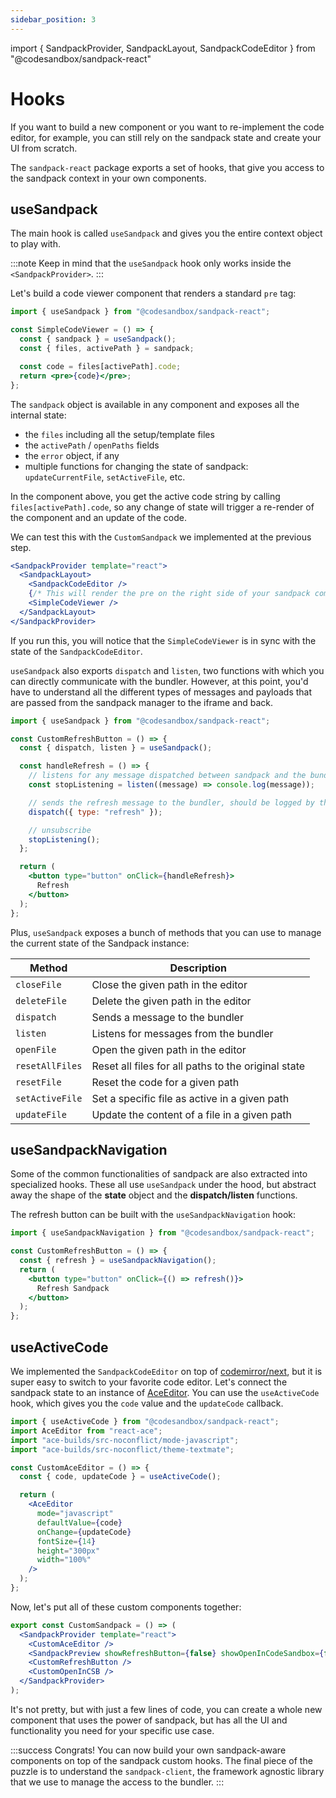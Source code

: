 ```yaml
---
sidebar_position: 3
---
```


import { SandpackProvider, SandpackLayout, SandpackCodeEditor } from "@codesandbox/sandpack-react"

# Hooks

If you want to build a new component or you want to re-implement the code
editor, for example, you can still rely on the sandpack state and create your UI
from scratch.

The `sandpack-react` package exports a set of hooks, that give you access to the sandpack context in your own components.

## useSandpack

The main hook is called `useSandpack` and gives you the entire context object to play with.

:::note
Keep in mind that the `useSandpack` hook only works inside the `<SandpackProvider>`.
:::

Let's build a code viewer component that renders a standard `pre` tag:

```jsx
import { useSandpack } from "@codesandbox/sandpack-react";

const SimpleCodeViewer = () => {
  const { sandpack } = useSandpack();
  const { files, activePath } = sandpack;

  const code = files[activePath].code;
  return <pre>{code}</pre>;
};
```

The `sandpack` object is available in any component and exposes all the internal
state:

- the `files` including all the setup/template files
- the `activePath` / `openPaths` fields
- the `error` object, if any
- multiple functions for changing the state of sandpack: `updateCurrentFile`,
  `setActiveFile`, etc.

In the component above, you get the active code string by calling
`files[activePath].code`, so any change of state will trigger a re-render of the
component and an update of the code.

We can test this with the `CustomSandpack` we implemented at the previous step.

```jsx
<SandpackProvider template="react">
  <SandpackLayout>
    <SandpackCodeEditor />
    {/* This will render the pre on the right side of your sandpack component */}
    <SimpleCodeViewer />
  </SandpackLayout>
</SandpackProvider>
```

If you run this, you will notice that the `SimpleCodeViewer` is in sync with the state of the `SandpackCodeEditor`.

`useSandpack` also exports `dispatch` and `listen`, two functions with which you
can directly communicate with the bundler. However, at this point, you'd have to
understand all the different types of messages and payloads that are passed from
the sandpack manager to the iframe and back.

```jsx
import { useSandpack } from "@codesandbox/sandpack-react";

const CustomRefreshButton = () => {
  const { dispatch, listen } = useSandpack();

  const handleRefresh = () => {
    // listens for any message dispatched between sandpack and the bundler
    const stopListening = listen((message) => console.log(message));

    // sends the refresh message to the bundler, should be logged by the listener
    dispatch({ type: "refresh" });

    // unsubscribe
    stopListening();
  };

  return (
    <button type="button" onClick={handleRefresh}>
      Refresh
    </button>
  );
};
```

Plus, `useSandpack` exposes a bunch of methods that you can use to manage the current state of the Sandpack instance:

| Method          | Description                                         |
| --------------- | --------------------------------------------------- |
| `closeFile`     | Close the given path in the editor                  |
| `deleteFile`    | Delete the given path in the editor                 |
| `dispatch`      | Sends a message to the bundler                      |
| `listen`        | Listens for messages from the bundler               |
| `openFile`      | Open the given path in the editor                   |
| `resetAllFiles` | Reset all files for all paths to the original state |
| `resetFile`     | Reset the code for a given path                     |
| `setActiveFile` | Set a specific file as active in a given path       |
| `updateFile`    | Update the content of a file in a given path        |

## useSandpackNavigation

Some of the common functionalities of sandpack are also extracted into
specialized hooks. These all use `useSandpack` under the hood, but abstract away
the shape of the **state** object and the **dispatch/listen** functions.

The refresh button can be built with the `useSandpackNavigation` hook:

```jsx
import { useSandpackNavigation } from "@codesandbox/sandpack-react";

const CustomRefreshButton = () => {
  const { refresh } = useSandpackNavigation();
  return (
    <button type="button" onClick={() => refresh()}>
      Refresh Sandpack
    </button>
  );
};
```

## useActiveCode

We implemented the `SandpackCodeEditor` on top of
[codemirror/next](https://codemirror.net/6/), but it is super easy to switch to
your favorite code editor. Let's connect the sandpack state to an instance of
[AceEditor](https://securingsincity.github.io/react-ace/). You can use the
`useActiveCode` hook, which gives you the `code` value and the `updateCode` callback.

```jsx
import { useActiveCode } from "@codesandbox/sandpack-react";
import AceEditor from "react-ace";
import "ace-builds/src-noconflict/mode-javascript";
import "ace-builds/src-noconflict/theme-textmate";

const CustomAceEditor = () => {
  const { code, updateCode } = useActiveCode();

  return (
    <AceEditor
      mode="javascript"
      defaultValue={code}
      onChange={updateCode}
      fontSize={14}
      height="300px"
      width="100%"
    />
  );
};
```

Now, let's put all of these custom components together:

```jsx
export const CustomSandpack = () => (
  <SandpackProvider template="react">
    <CustomAceEditor />
    <SandpackPreview showRefreshButton={false} showOpenInCodeSandbox={false} />
    <CustomRefreshButton />
    <CustomOpenInCSB />
  </SandpackProvider>
);
```

It's not pretty, but with just a few lines of code, you can create a whole new
component that uses the power of sandpack, but has all the UI and functionality
you need for your specific use case.

:::success Congrats!
You can now build your own sandpack-aware components on top of the sandpack custom hooks. The final piece of the puzzle is to understand the `sandpack-client`, the framework agnostic library that we use to manage the access to the bundler.
:::
